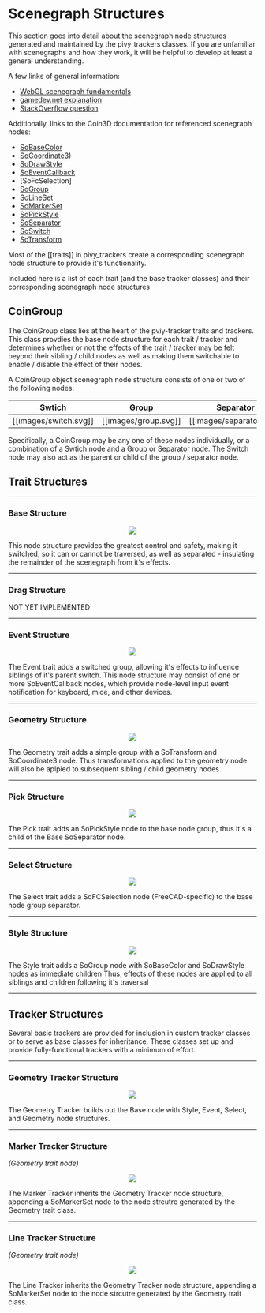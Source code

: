 # Scenegraph Structures

This section goes into detail about the scenegraph node structures generated and maintained by the pivy_trackers classes.  If you are unfamiliar with scenegraphs and how they work, it will be helpful to develop at least a general understanding.  

A few links of general information:

* [WebGL scenegraph fundamentals](https://webglfundamentals.org/webgl/lessons/webgl-scene-graph.html)
* [gamedev.net explanation](http://archive.gamedev.net/archive/reference/programming/features/scenegraph/index.html)
* [StackOverflow question](https://stackoverflow.com/questions/5319282/game-engines-what-are-scene-graphs)


Additionally, links to the Coin3D documentation for referenced scenegraph nodes:

* [SoBaseColor](https://grey.colorado.edu/coin3d/classSoBaseColor.html)
* [SoCoordinate3](https://grey.colorado.edu/coin3d/classSoCoordinate3.html))
* [SoDrawStyle](https://grey.colorado.edu/coin3d/classSoDrawStyle.html)
* [SoEventCallback](https://grey.colorado.edu/coin3d/classSoEventCallback.html)
* [SoFcSelection]
* [SoGroup](https://grey.colorado.edu/coin3d/classSoGroup.html)
* [SoLineSet](https://grey.colorado.edu/coin3d/classSoLineSet.html)
* [SoMarkerSet](https://grey.colorado.edu/coin3d/classSoMarkerSet.html)
* [SoPickStyle](https://grey.colorado.edu/coin3d/classSoPickStyle.html)
* [SoSeparator](https://grey.colorado.edu/coin3d/classSoSeparator.html)
* [SoSwitch](https://grey.colorado.edu/coin3d/classSoSwitch.html)
* [SoTransform](https://grey.colorado.edu/coin3d/classSoTransform.html)

Most of the [[traits]] in pivy_trackers create a corresponding scenegraph node structure to provide it's functionality.

Included here is a list of each trait (and the base tracker classes) and their corresponding scenegraph node structures

## CoinGroup

The CoinGroup class lies at the heart of the pviy-tracker traits and trackers.  This class provdies the base node structure
for each trait / tracker and determines whether or not the effects of the trait / tracker may be felt beyond
their sibling / child nodes as well as making them switchable to enable / disable the effect of their nodes.

A CoinGroup object  scenegraph node structure consists of one or two of the following nodes:

Swtich | Group | Separator 
-------|-------|----------
[[images/switch.svg]] | [[images/group.svg]] | [[images/separator.svg]]

Specifically, a CoinGroup may be any one of these nodes individually, or a combination of a Swtich node and a Group or Separator node.
The Switch node may also act as the parent or child of the group / separator node.

## Trait Structures
***
### Base Structure


<p align="center"><img src="images/switch-separator.svg"></p>

This node structure provides the greatest control and safety, making it switched, so it can or cannot be traversed,
as well as separated - insulating the remainder of the scenegraph from it's effects.
***
### Drag Structure

 NOT YET IMPLEMENTED
***
### Event Structure


<p align="center"><img src="images/event.svg"></p>

The Event trait adds a switched group, allowing it's effects to influence siblings of it's parent switch.
This node structure may consist of one or more SoEventCallback nodes, which provide node-level input event notification
for keyboard, mice, and other devices.
***
### Geometry Structure


<p align="center"><img src="images/geometry.svg"></p>

The Geometry trait adds a simple group with a SoTransform and SoCoordinate3 node.  Thus transformations applied
to the geometry node will also be aplpied to subsequent sibling / child geometry nodes
***
### Pick Structure


<p align="center"><img src="images/pick.svg"></p>

The Pick trait adds an SoPickStyle node to the base node group, thus it's a child of the Base SoSeparator node.
***
### Select Structure


<p align="center"><img src="images/select.svg"></p>

The Select trait adds a SoFCSelection node (FreeCAD-specific) to the base node group separator.
***
### Style Structure

<p align="center"><img src="images/style.svg"></p>

The Style trait adds a SoGroup node with SoBaseColor and SoDrawStyle nodes as immediate children
Thus, effects of these nodes are applied to all siblings and children following it's traversal

***
## Tracker Structures

Several basic trackers are provided for inclusion in custom tracker classes or to serve as base classes
for inheritance.  These classes set up and provide fully-functional trackers with a minimum of effort.

***
<p text-align="right"><h3>Geometry Tracker Structure</h3></p>

<p align="center"><img src="images/geometry_tracker.svg"></p>

The Geometry Tracker builds out the Base node with Style, Event, Select, and Geometry node structures.

***
### Marker Tracker Structure
*(Geometry trait node)*

<p align="center"><img src="images/marker_tracker.svg"></p>

The Marker Tracker inherits the Geometry Tracker node structure, appending a SoMarkerSet node to the
node strcutre generated by the Geometry trait class.
***
### Line Tracker Structure 
*(Geometry trait node)*

<p align="center"><img src="images/line_tracker.svg"></p>

The Line Tracker inherits the Geometry Tracker node structure, appending a SoMarkerSet node to the
node strcutre generated by the Geometry trait class.
